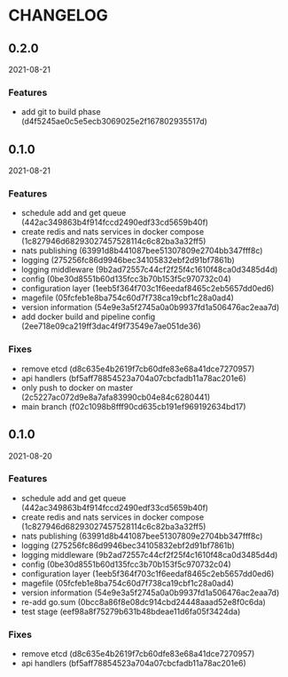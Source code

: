 # CHANGELOG

<!--- next entry here -->

## 0.2.0
2021-08-21

### Features

- add git to build phase (d4f5245ae0c5e5ecb3069025e2f167802935517d)

## 0.1.0
2021-08-21

### Features

- schedule add and get queue (442ac349863b4f914fccd2490edf33cd5659b40f)
- create redis and nats services in docker compose (1c827946d68293027457528114c6c82ba3a32ff5)
- nats publishing (63991d8b441087bee51307809e2704bb347fff8c)
- logging (275256fc86d9946bec34105832ebf2d91bf7861b)
- logging middleware (9b2ad72557c44cf2f25f4c1610f48ca0d3485d4d)
- config (0be30d8551b60d135fcc3b70b153f5c970732c04)
- configuration layer (1eeb5f364f703c1f6eedaf8465c2eb5657dd0ed6)
- magefile (05fcfeb1e8ba754c60d7f738ca19cbf1c28a0ad4)
- version information (54e9e3a5f2745a0a0b9937fd1a506476ac2eaa7d)
- add docker build and pipeline config (2ee718e09ca219ff3dac4f9f73549e7ae051de36)

### Fixes

- remove etcd (d8c635e4b2619f7cb60dfe83e68a41dce7270957)
- api handlers (bf5aff78854523a704a07cbcfadb11a78ac201e6)
- only push to docker on master (2c5227ac072d9e8a7afa83990cb04e84c6280441)
- main branch (f02c1098b8fff90cd635cb191ef969192634bd17)

## 0.1.0
2021-08-20

### Features

- schedule add and get queue (442ac349863b4f914fccd2490edf33cd5659b40f)
- create redis and nats services in docker compose (1c827946d68293027457528114c6c82ba3a32ff5)
- nats publishing (63991d8b441087bee51307809e2704bb347fff8c)
- logging (275256fc86d9946bec34105832ebf2d91bf7861b)
- logging middleware (9b2ad72557c44cf2f25f4c1610f48ca0d3485d4d)
- config (0be30d8551b60d135fcc3b70b153f5c970732c04)
- configuration layer (1eeb5f364f703c1f6eedaf8465c2eb5657dd0ed6)
- magefile (05fcfeb1e8ba754c60d7f738ca19cbf1c28a0ad4)
- version information (54e9e3a5f2745a0a0b9937fd1a506476ac2eaa7d)
- re-add go.sum (0bcc8a86f8e08dc914cbd24448aaad52e8f0c6da)
- test stage (eef98a8f75279b631b48bdeae11d6fa05f3424da)

### Fixes

- remove etcd (d8c635e4b2619f7cb60dfe83e68a41dce7270957)
- api handlers (bf5aff78854523a704a07cbcfadb11a78ac201e6)